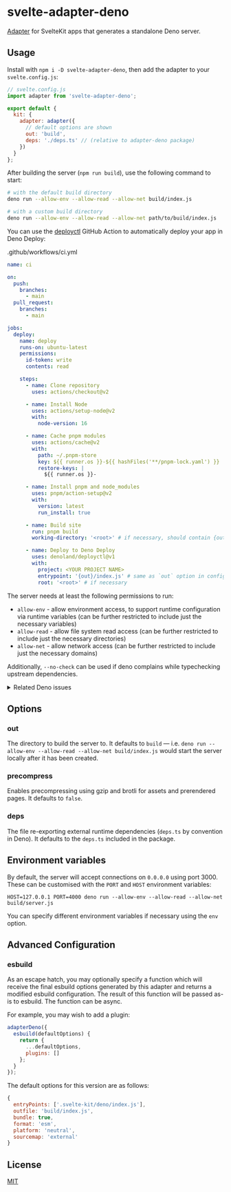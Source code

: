# svelte-adapter-deno

[Adapter](https://kit.svelte.dev/docs/adapters) for SvelteKit apps that generates a standalone Deno server.

## Usage

Install with `npm i -D svelte-adapter-deno`, then add the adapter to your `svelte.config.js`:

```js
// svelte.config.js
import adapter from 'svelte-adapter-deno';

export default {
  kit: {
    adapter: adapter({
      // default options are shown
      out: 'build',
      deps: './deps.ts' // (relative to adapter-deno package)
    })
  }
};
```

After building the server (`npm run build`), use the following command to start:

```sh
# with the default build directory
deno run --allow-env --allow-read --allow-net build/index.js

# with a custom build directory
deno run --allow-env --allow-read --allow-net path/to/build/index.js
```

You can use the [deployctl](https://github.com/denoland/deployctl/blob/main/action/README.md) GitHub Action to automatically deploy your app in Deno Deploy:

.github/workflows/ci.yml

```yml
name: ci

on:
  push:
    branches:
      - main
  pull_request:
    branches:
      - main

jobs:
  deploy:
    name: deploy
    runs-on: ubuntu-latest
    permissions:
      id-token: write
      contents: read

    steps:
      - name: Clone repository
        uses: actions/checkout@v2

      - name: Install Node
        uses: actions/setup-node@v2
        with:
          node-version: 16

      - name: Cache pnpm modules
        uses: actions/cache@v2
        with:
          path: ~/.pnpm-store
          key: ${{ runner.os }}-${{ hashFiles('**/pnpm-lock.yaml') }}
          restore-keys: |
            ${{ runner.os }}-

      - name: Install pnpm and node_modules
        uses: pnpm/action-setup@v2
        with:
          version: latest
          run_install: true

      - name: Build site
        run: pnpm build
        working-directory: '<root>' # if necessary, should contain {out}

      - name: Deploy to Deno Deploy
        uses: denoland/deployctl@v1
        with:
          project: <YOUR PROJECT NAME>
          entrypoint: '{out}/index.js' # same as `out` option in config
          root: '<root>' # if necessary
```

The server needs at least the following permissions to run:

- `allow-env` - allow environment access, to support runtime configuration via runtime variables (can be further restricted to include just the necessary variables)
- `allow-read` - allow file system read access (can be further restricted to include just the necessary directories)
- `allow-net` - allow network access (can be further restricted to include just the necessary domains)

Additionally, `--no-check` can be used if deno complains while typechecking upstream dependencies.

<details>
	<summary>Related Deno issues</summary>

- [Skip type checking for modules outside of user's control #9704](https://github.com/denoland/deno/issues/9704)
- [Make TypeScript diagnostics non-fatal #9737](https://github.com/denoland/deno/issues/9737)
- [Skip type checking by default #11340](https://github.com/denoland/deno/issues/11340)
</details>

## Options

### out

The directory to build the server to. It defaults to `build` — i.e. `deno run --allow-env --allow-read --allow-net build/index.js` would start the server locally after it has been created.

### precompress

Enables precompressing using gzip and brotli for assets and prerendered pages. It defaults to `false`.

### deps

The file re-exporting external runtime dependencies (`deps.ts` by convention in Deno). It defaults to the `deps.ts` included in the package.

## Environment variables

By default, the server will accept connections on `0.0.0.0` using port 3000. These can be customised with the `PORT` and `HOST` environment variables:

```
HOST=127.0.0.1 PORT=4000 deno run --allow-env --allow-read --allow-net build/server.js
```

You can specify different environment variables if necessary using the `env` option.

## Advanced Configuration

### esbuild

As an escape hatch, you may optionally specify a function which will receive the final esbuild options generated by this adapter and returns a modified esbuild configuration. The result of this function will be passed as-is to esbuild. The function can be async.

For example, you may wish to add a plugin:

```js
adapterDeno({
  esbuild(defaultOptions) {
    return {
      ...defaultOptions,
      plugins: []
    };
  }
});
```

The default options for this version are as follows:

```js
{
  entryPoints: ['.svelte-kit/deno/index.js'],
  outfile: 'build/index.js',
  bundle: true,
  format: 'esm',
  platform: 'neutral',
  sourcemap: 'external'
}
```

## License

[MIT](LICENSE)

